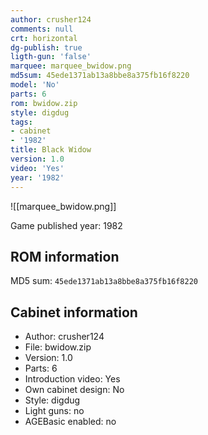 ```yaml
---
author: crusher124
comments: null
crt: horizontal
dg-publish: true
ligth-gun: 'false'
marquee: marquee_bwidow.png
md5sum: 45ede1371ab13a8bbe8a375fb16f8220
model: 'No'
parts: 6
rom: bwidow.zip
style: digdug
tags:
- cabinet
- '1982'
title: Black Widow
version: 1.0
video: 'Yes'
year: '1982'
---
```


![[marquee_bwidow.png]]

Game published year: 1982

## ROM information

MD5 sum: `45ede1371ab13a8bbe8a375fb16f8220` 

## Cabinet information

- Author: crusher124
- File: bwidow.zip
- Version: 1.0
- Parts: 6
- Introduction video: Yes
- Own cabinet design: No
- Style: digdug
- Light guns: no
- AGEBasic enabled: no

